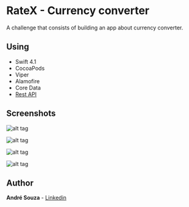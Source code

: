 # RateX - Currency converter

A challenge that consists of building an app about currency converter.

## Using

* Swift 4.1
* CocoaPods
* Viper
* Alamofire
* Core Data
* [Rest API](https://exchangeratesapi.io)

## Screenshots

![alt tag](https://image.ibb.co/ceendd/Captura_de_Tela_2018_07_18_a_s_12_26_42.png "Launch Screen")

![alt tag](https://image.ibb.co/giA4PJ/Captura_de_Tela_2018_07_18_a_s_12_22_50.png "Home")

![alt tag](https://image.ibb.co/fcVG4J/Captura_de_Tela_2018_07_18_a_s_16_08_30.png "Select currency")

![alt tag](https://image.ibb.co/kNULyd/Captura_de_Tela_2018_07_18_a_s_12_23_23.png " Converted currency")


## Author

**André Souza** - [Linkedin](https://www.linkedin.com/in/andrehsouza/)
